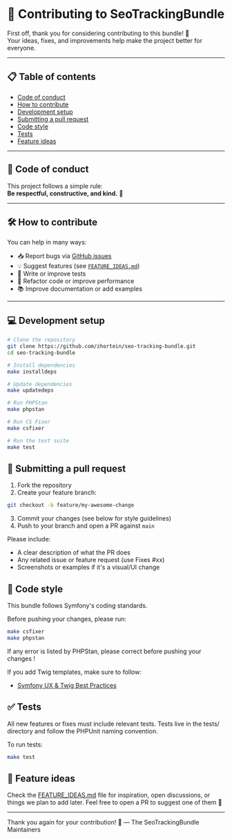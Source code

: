 # 🤝 Contributing to SeoTrackingBundle

First off, thank you for considering contributing to this bundle! 🚀  
Your ideas, fixes, and improvements help make the project better for everyone.

---

## 📋 Table of contents

- [Code of conduct](#-code-of-conduct)
- [How to contribute](#-how-to-contribute)
- [Development setup](#-development-setup)
- [Submitting a pull request](#-submitting-a-pull-request)
- [Code style](#-code-style)
- [Tests](#-tests)
- [Feature ideas](#-feature-ideas)

---

## 📜 Code of conduct

This project follows a simple rule:  
**Be respectful, constructive, and kind.** 🙏

---

## 🛠️ How to contribute

You can help in many ways:

- 📥 Report bugs via [GitHub issues](../../issues)
- 💡 Suggest features (see [`FEATURE_IDEAS.md`](./FEATURE_IDEAS.md))
- 🧪 Write or improve tests
- 🧼 Refactor code or improve performance
- 📚 Improve documentation or add examples

---

## 💻 Development setup

```bash
# Clone the repository
git clone https://github.com/zhortein/seo-tracking-bundle.git
cd seo-tracking-bundle

# Install dependencies
make installdeps

# Update dependencies
make updatedeps

# Run PHPStan
make phpstan

# Run CS Fixer
make csfixer

# Run the test suite
make test 
```

## 🔀 Submitting a pull request
1. Fork the repository
2. Create your feature branch:
```bash
git checkout -b feature/my-awesome-change
```
3. Commit your changes (see below for style guidelines)
4. Push to your branch and open a PR against `main`
   
Please include:
* A clear description of what the PR does
* Any related issue or feature request (use Fixes #xx)
* Screenshots or examples if it's a visual/UI change

## 🧹 Code style
This bundle follows Symfony's coding standards.

Before pushing your changes, please run:
```bash
make csfixer
make phpstan
```
If any error is listed by PHPStan, please correct before pushing your changes !

If you add Twig templates, make sure to follow:
* [Symfony UX & Twig Best Practices](https://symfony.com/doc/current/templates.html)

## ✅ Tests
All new features or fixes must include relevant tests.
Tests live in the tests/ directory and follow the PHPUnit naming convention.

To run tests:
```bash
make test
```

## 🧠 Feature ideas
Check the [FEATURE_IDEAS.md](./FEATURE_IDEAS.md) file for inspiration, open discussions, or things we plan to add later. 
Feel free to open a PR to suggest one of them 🚀

---- 

Thank you again for your contribution! 🙌
— The SeoTrackingBundle Maintainers